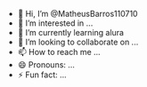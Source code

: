 - 👋 Hi, I’m @MatheusBarros110710
- 👀 I’m interested in ...
- 🌱 I’m currently learning alura
- 💞️ I’m looking to collaborate on ...
- 📫 How to reach me ...
- 😄 Pronouns: ...
- ⚡ Fun fact: ...

<!---
MatheusBarros110710/MatheusBarros110710 is a ✨ special ✨ repository because its `README.md` (this file) appears on your GitHub profile.
You can click the Preview link to take a look at your changes.
--->
